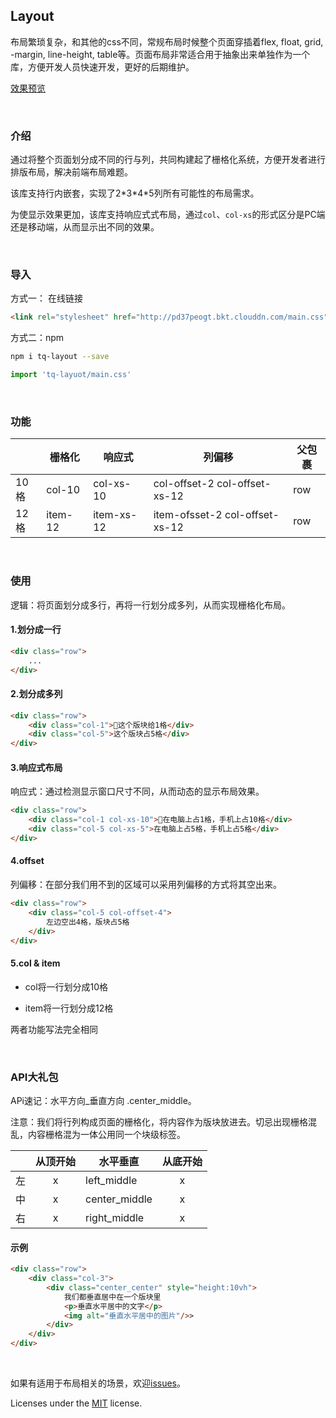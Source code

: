 ## Layout

布局繁琐复杂，和其他的css不同，常规布局时候整个页面穿插着flex, float, grid, -margin, line-height, table等。页面布局非常适合用于抽象出来单独作为一个库，方便开发人员快速开发，更好的后期维护。

[效果预览](https://jilaokang.club/layout/example/)

<br/>

### 介绍
通过将整个页面划分成不同的行与列，共同构建起了栅格化系统，方便开发者进行排版布局，解决前端布局难题。

该库支持行内嵌套，实现了2\*3\*4\*5列所有可能性的布局需求。

为使显示效果更加，该库支持响应式式布局，通过`col`、`col-xs`的形式区分是PC端还是移动端，从而显示出不同的效果。

<br/>

### 导入 

方式一： 在线链接

```html
<link rel="stylesheet" href="http://pd37peogt.bkt.clouddn.com/main.css">
```
方式二：npm

````bash
npm i tq-layout --save
````
````js
import 'tq-layuot/main.css'
````

<br/>

### 功能
|      | 栅格化  | 响应式     | 列偏移                         | 父包裹 |
| ---- | ------- | ---------- | ------------------------------ | ------ |
| 10格 | col-10  | col-xs-10  | col-offset-2 col-offset-xs-12  | row    |
| 12格 | item-12 | item-xs-12 | item-ofsset-2 col-offset-xs-12 | row    |

<br/>

### 使用

逻辑：将页面划分成多行，再将一行划分成多列，从而实现栅格化布局。

#### 1.划分成一行

````html
<div class="row">
    ...
</div>
````

#### 2.划分成多列

````html
<div class="row">
    <div class="col-1">这个版块给1格</div>
    <div class="col-5">这个版块占5格</div>
</div>
````

#### 3.响应式布局

响应式：通过检测显示窗口尺寸不同，从而动态的显示布局效果。

````html
<div class="row">
    <div class="col-1 col-xs-10">在电脑上占1格，手机上占10格</div>
    <div class="col-5 col-xs-5">在电脑上占5格，手机上占5格</div>
</div>
````

#### 4.offset

列偏移：在部分我们用不到的区域可以采用列偏移的方式将其空出来。

````html
<div class="row">
    <div class="col-5 col-offset-4">
        左边空出4格，版块占5格
    </div>
</div>
````

#### 5.col & item

- col将一行划分成10格

- item将一行划分成12格

两者功能写法完全相同

<br/>

### API大礼包

APi速记：水平方向_垂直方向 .center_middle。

注意：我们将行列构成页面的栅格化，将内容作为版块放进去。切忌出现栅格混乱，内容栅格混为一体公用同一个块级标签。


|    | 从顶开始 | 水平垂直     | 从底开始 |
| -- | :----------:| ---------------- | :--------: |
| 左 |      x      | left_middle   |   x       |
| 中 |     x       | center_middle |     x     |
| 右 |      x      | right_middle |    x      |

#### 示例

````html
<div class="row">
    <div class="col-3">
        <div class="center_center" style="height:10vh">
            我们都垂直居中在一个版块里
            <p>垂直水平居中的文字</p>
            <img alt="垂直水平居中的图片"/>>
        </div>
    </div>
</div>
````

<br/>

如果有适用于布局相关的场景，欢迎[issues](https://github.com/jilaokang/layout/issues)。

Licenses under the [MIT](https://opensource.org/licenses/MIT) license.
